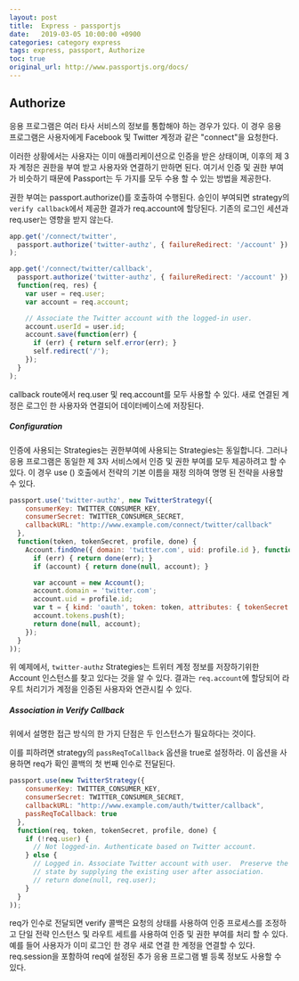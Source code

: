 ```yaml
---
layout: post
title:  Express - passportjs
date:   2019-03-05 10:00:00 +0900
categories: category express
tags: express, passport, Authorize
toc: true
original_url: http://www.passportjs.org/docs/
---
```


## Authorize

응용 프로그램은 여러 타사 서비스의 정보를 통합해야 하는 경우가 있다.
이 경우 응용 프로그램은 사용자에게 Facebook 및 Twitter 계정과 같은 "connect"을 요청한다.

이러한 상황에서는 사용자는 이미 애플리케이션으로 인증을 받은 상태이며, 이후의 제 3자 계정은 권한을 부여 받고 사용자와 연결하기 만하면 된다.
여기서 인증 및 권한 부여가 비슷하기 때문에 Passport는 두 가지를 모두 수용 할 수 있는 방법을 제공한다.

권한 부여는 passport.authorize()를 호출하여 수행된다.
승인이 부여되면 strategy의 `verify callback`에서 제공한 결과가 req.account에 할당된다.
기존의 로그인 세션과 req.user는 영향을 받지 않는다.

```javascript
app.get('/connect/twitter',
  passport.authorize('twitter-authz', { failureRedirect: '/account' })
);

app.get('/connect/twitter/callback',
  passport.authorize('twitter-authz', { failureRedirect: '/account' }),
  function(req, res) {
    var user = req.user;
    var account = req.account;

    // Associate the Twitter account with the logged-in user.
    account.userId = user.id;
    account.save(function(err) {
      if (err) { return self.error(err); }
      self.redirect('/');
    });
  }
);
```
callback route에서 req.user 및 req.account를 모두 사용할 수 있다.
새로 연결된 계정은 로그인 한 사용자와 연결되어 데이터베이스에 저장된다.

##### Configuration
인증에 사용되는 Strategies는 권한부여에 사용되는 Strategies는 동일합니다.
그러나 응용 프로그램은 동일한 제 3자 서비스에서 인증 및 권한 부여를 모두 제공하려고 할 수 있다.
이 경우 use () 호출에서 전략의 기본 이름을 재정 의하여 명명 된 전략을 사용할 수 있다.

```javascript
passport.use('twitter-authz', new TwitterStrategy({
    consumerKey: TWITTER_CONSUMER_KEY,
    consumerSecret: TWITTER_CONSUMER_SECRET,
    callbackURL: "http://www.example.com/connect/twitter/callback"
  },
  function(token, tokenSecret, profile, done) {
    Account.findOne({ domain: 'twitter.com', uid: profile.id }, function(err, account) {
      if (err) { return done(err); }
      if (account) { return done(null, account); }

      var account = new Account();
      account.domain = 'twitter.com';
      account.uid = profile.id;
      var t = { kind: 'oauth', token: token, attributes: { tokenSecret: tokenSecret } };
      account.tokens.push(t);
      return done(null, account);
    });
  }
));
```
위 예제에서, `twitter-authz` Strategies는 트위터 계정 정보를 저장하기위한 Account 인스턴스를 찾고 있다는 것을 알 수 있다.
결과는 `req.account`에 할당되어 라우트 처리기가 계정을 인증된 사용자와 연관시킬 수 있다.


##### Association in Verify Callback
위에서 설명한 접근 방식의 한 가지 단점은 두 인스턴스가 필요하다는 것이다.

이를 피하려면 strategy의 `passReqToCallback` 옵션을 true로 설정하라.
이 옵션을 사용하면 req가 확인 콜백의 첫 번째 인수로 전달된다.

```javascript
passport.use(new TwitterStrategy({
    consumerKey: TWITTER_CONSUMER_KEY,
    consumerSecret: TWITTER_CONSUMER_SECRET,
    callbackURL: "http://www.example.com/auth/twitter/callback",
    passReqToCallback: true
  },
  function(req, token, tokenSecret, profile, done) {
    if (!req.user) {
      // Not logged-in. Authenticate based on Twitter account.
    } else {
      // Logged in. Associate Twitter account with user.  Preserve the login
      // state by supplying the existing user after association.
      // return done(null, req.user);
    }
  }
));
```

req가 인수로 전달되면 verify 콜백은 요청의 상태를 사용하여 인증 프로세스를 조정하고 단일 전략 인스턴스 및 라우트 세트를 사용하여 인증 및 권한 부여를 처리 할 수 있다.
예를 들어 사용자가 이미 로그인 한 경우 새로 연결 한 계정을 연결할 수 있다.
req.session을 포함하여 req에 설정된 추가 응용 프로그램 별 등록 정보도 사용할 수 있다.
